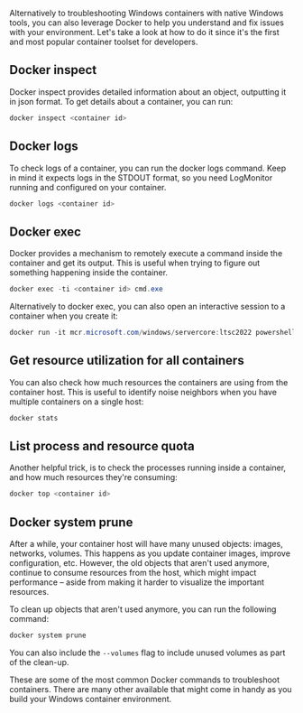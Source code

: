 ﻿Alternatively to troubleshooting Windows containers with native Windows tools, you can also leverage Docker to help you understand and fix issues with your environment. Let's take a look at how to do it since it's the first and most popular container toolset for developers.

## Docker inspect

Docker inspect provides detailed information about an object, outputting it in json format. To get details about a container, you can run:

```powershell
docker inspect <container id>
```

## Docker logs

To check logs of a container, you can run the docker logs command. Keep in mind it expects logs in the STDOUT format, so you need LogMonitor running and configured on your container.

```powershell
docker logs <container id>
```

## Docker exec

Docker provides a mechanism to remotely execute a command inside the container and get its output. This is useful when trying to figure out something happening inside the container.

```powershell
docker exec -ti <container id> cmd.exe
```

Alternatively to docker exec, you can also open an interactive session to a container when you create it:

```powershell
docker run -it mcr.microsoft.com/windows/servercore:ltsc2022 powershell
```

## Get resource utilization for all containers

You can also check how much resources the containers are using from the container host. This is useful to identify noise neighbors when you have multiple containers on a single host:

```powershell
docker stats
```

## List process and resource quota

Another helpful trick, is to check the processes running inside a container, and how much resources they're consuming:

```powershell
docker top <container id>
```

## Docker system prune

After a while, your container host will have many unused objects: images, networks, volumes. This happens as you update container images, improve configuration, etc. However, the old objects that aren't used anymore, continue to consume resources from the host, which might impact performance – aside from making it harder to visualize the important resources.

To clean up objects that aren't used anymore, you can run the following command:

```powershell
docker system prune
```

You can also include the `--volumes` flag to include unused volumes as part of the clean-up.

These are some of the most common Docker commands to troubleshoot containers. There are many other available that might come in handy as you build your Windows container environment.
